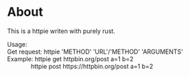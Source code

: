 <h1>About</h1>
<p>This is a httpie writen with purely rust.</p>
<p>
Usage: </br>
Get request: httpie 'METHOD' 'URL'/'METHOD' 'ARGUMENTS'</br>
Example: httpie get httpbin.org/post a=1 b=2</br>
&nbsp &nbsp &nbsp &nbsp &nbsp &nbsp &nbsp httpie post https://httpbin.org/post a=1 b=2</br>
</p>